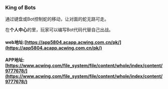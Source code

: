 ### King of Bots
通过键盘或Bot控制蛇的移动，让对面的蛇无路可走。

在**个人中心**的里，玩家可以编写Bot代码代替自己出战。

#### web地址:[https://app5804.acapp.acwing.com.cn/pk/](https://app5804.acapp.acwing.com.cn/pk/)

#### APP地址:[https://www.acwing.com/file_system/file/content/whole/index/content/9777678/](https://www.acwing.com/file_system/file/content/whole/index/content/9777678/)

